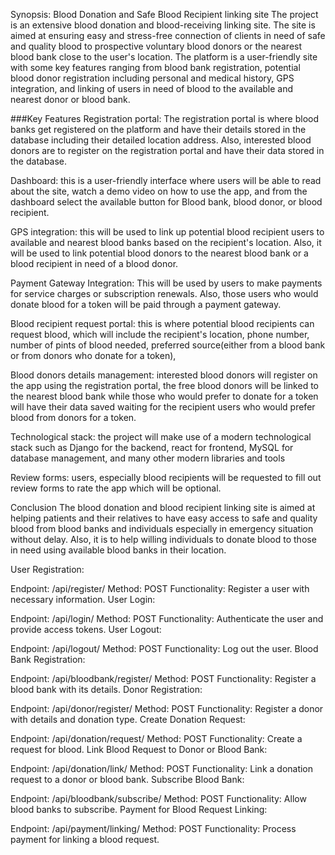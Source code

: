 Synopsis: Blood Donation and Safe Blood Recipient linking site
The project is an extensive blood donation and blood-receiving linking site. The site is aimed at ensuring easy and stress-free connection of clients in need of safe and quality blood to prospective voluntary blood donors or the nearest blood bank close to the user's location. The platform is a user-friendly site with some key features ranging from blood bank registration, potential blood donor registration including personal and medical history, GPS integration, and linking of users in need of blood to the available and nearest donor or blood bank. 

###Key Features
Registration portal: The registration portal is where blood banks get registered on the platform and have their details stored in the database including their detailed location address. Also, interested blood donors are to register on the registration portal and have their data stored in the database.

Dashboard: this is a user-friendly interface where users will be able to read about the site, watch a demo video on how to use the app, and from the dashboard select the available button for Blood bank, blood donor, or blood recipient.

GPS integration: this will be used to link up potential blood recipient users to available and nearest blood banks based on the recipient's location. Also, it will be used to link potential blood donors to the nearest blood bank or a blood recipient in need of a blood donor.

Payment Gateway Integration: This will be used by users to make payments for service charges or subscription renewals. Also, those users who would donate blood for a token will be paid through a payment gateway.

Blood recipient request portal: this is where potential blood recipients can request blood, which will include the recipient's location, phone number, number of pints of blood needed, preferred source(either from a blood bank or from donors who donate for a token),

Blood donors details management: interested blood donors will register on the app using the registration portal, the free blood donors will be linked to the nearest blood bank while those who would prefer to donate for a token will have their data saved waiting for the recipient users who would prefer blood from donors for a token.

Technological stack: the project will make use of a modern technological stack such as Django for the backend, react for frontend, MySQL for database management, and many other modern libraries and tools

Review forms: users, especially blood recipients will be requested to fill out review forms to rate the app which will be optional. 

Conclusion
The blood donation and blood recipient linking site is aimed at helping patients and their relatives to have easy access to safe and quality blood from blood banks and individuals especially in emergency situation without delay. Also, it is to help willing individuals to donate blood to those in need using available blood banks in their location. 


User Registration:

Endpoint: /api/register/
Method: POST
Functionality: Register a user with necessary information.
User Login:

Endpoint: /api/login/
Method: POST
Functionality: Authenticate the user and provide access tokens.
User Logout:

Endpoint: /api/logout/
Method: POST
Functionality: Log out the user.
Blood Bank Registration:

Endpoint: /api/bloodbank/register/
Method: POST
Functionality: Register a blood bank with its details.
Donor Registration:

Endpoint: /api/donor/register/
Method: POST
Functionality: Register a donor with details and donation type.
Create Donation Request:

Endpoint: /api/donation/request/
Method: POST
Functionality: Create a request for blood.
Link Blood Request to Donor or Blood Bank:

Endpoint: /api/donation/link/
Method: POST
Functionality: Link a donation request to a donor or blood bank.
Subscribe Blood Bank:

Endpoint: /api/bloodbank/subscribe/
Method: POST
Functionality: Allow blood banks to subscribe.
Payment for Blood Request Linking:

Endpoint: /api/payment/linking/
Method: POST
Functionality: Process payment for linking a blood request.
